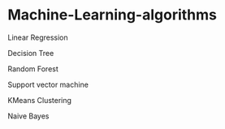 # Machine-Learning-algorithms

Linear Regression

Decision Tree

Random Forest

Support vector machine

KMeans Clustering

Naive Bayes

